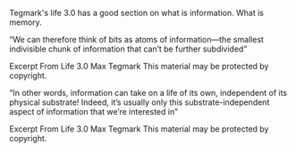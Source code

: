 Tegmark's life 3.0 has a good section on what is information. What is memory. 


“We can therefore think of bits as atoms of information—the smallest indivisible chunk of information that can’t be further subdivided”

Excerpt From
Life 3.0
Max Tegmark
This material may be protected by copyright.

“In other words, information can take on a life of its own, independent of its physical substrate! Indeed, it’s usually only this substrate-independent aspect of information that we’re interested in”

Excerpt From
Life 3.0
Max Tegmark
This material may be protected by copyright.



